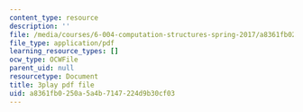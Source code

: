 ```yaml
---
content_type: resource
description: ''
file: /media/courses/6-004-computation-structures-spring-2017/a8361fb0250a5a4b7147224d9b30cf03_0aMDzMhf528.pdf
file_type: application/pdf
learning_resource_types: []
ocw_type: OCWFile
parent_uid: null
resourcetype: Document
title: 3play pdf file
uid: a8361fb0-250a-5a4b-7147-224d9b30cf03
---
```

